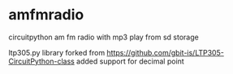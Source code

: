 # amfmradio
circuitpython am fm radio with mp3 play from sd storage

ltp305.py library forked from
https://github.com/gbit-is/LTP305-CircuitPython-class
added support for decimal point
